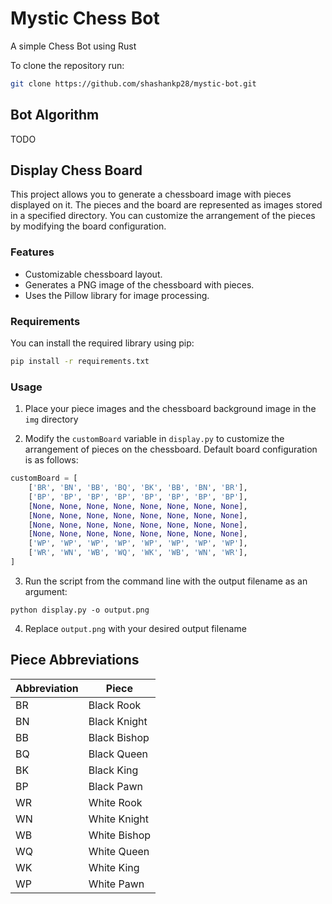 # Mystic Chess Bot

A simple Chess Bot using Rust

To clone the repository run:
```bash
git clone https://github.com/shashankp28/mystic-bot.git
```

## Bot Algorithm

TODO

## Display Chess Board

This project allows you to generate a chessboard image with pieces displayed on it. The pieces and the board are represented as images stored in a specified directory. You can customize the arrangement of the pieces by modifying the board configuration.

### Features

- Customizable chessboard layout.
- Generates a PNG image of the chessboard with pieces.
- Uses the Pillow library for image processing.

### Requirements

You can install the required library using pip:

```bash
pip install -r requirements.txt
```

### Usage

1. Place your piece images and the chessboard background image in the `img` directory

2. Modify the `customBoard` variable in `display.py` to customize the arrangement of pieces on the chessboard. Default board configuration is as follows:

```python
customBoard = [
    ['BR', 'BN', 'BB', 'BQ', 'BK', 'BB', 'BN', 'BR'],
    ['BP', 'BP', 'BP', 'BP', 'BP', 'BP', 'BP', 'BP'],
    [None, None, None, None, None, None, None, None],
    [None, None, None, None, None, None, None, None],
    [None, None, None, None, None, None, None, None],
    [None, None, None, None, None, None, None, None],
    ['WP', 'WP', 'WP', 'WP', 'WP', 'WP', 'WP', 'WP'],
    ['WR', 'WN', 'WB', 'WQ', 'WK', 'WB', 'WN', 'WR'],
]
```

3. Run the script from the command line with the output filename as an argument:

```
python display.py -o output.png
```

4. Replace `output.png` with your desired output filename

## Piece Abbreviations

| Abbreviation | Piece        |
| ------------ | ------------ |
| BR           | Black Rook   |
| BN           | Black Knight |
| BB           | Black Bishop |
| BQ           | Black Queen  |
| BK           | Black King   |
| BP           | Black Pawn   |
| WR           | White Rook   |
| WN           | White Knight |
| WB           | White Bishop |
| WQ           | White Queen  |
| WK           | White King   |
| WP           | White Pawn   |
